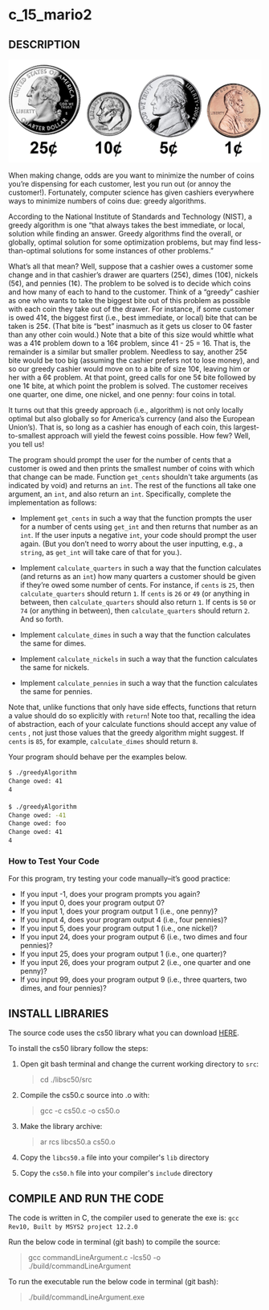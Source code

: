 # c_15_mario2

## DESCRIPTION

![mario](./img/coins.png)

When making change, odds are you want to minimize the number of coins you’re dispensing for each customer, lest you run out (or annoy the customer!). Fortunately, computer science has given cashiers everywhere ways to minimize numbers of coins due: greedy algorithms.

According to the National Institute of Standards and Technology (NIST), a greedy algorithm is one “that always takes the best immediate, or local, solution while finding an answer. Greedy algorithms find the overall, or globally, optimal solution for some optimization problems, but may find less-than-optimal solutions for some instances of other problems.”

What’s all that mean? Well, suppose that a cashier owes a customer some change and in that cashier’s drawer are quarters (25¢), dimes (10¢), nickels (5¢), and pennies (1¢). The problem to be solved is to decide which coins and how many of each to hand to the customer. Think of a “greedy” cashier as one who wants to take the biggest bite out of this problem as possible with each coin they take out of the drawer. For instance, if some customer is owed 41¢, the biggest first (i.e., best immediate, or local) bite that can be taken is 25¢. (That bite is “best” inasmuch as it gets us closer to 0¢ faster than any other coin would.) Note that a bite of this size would whittle what was a 41¢ problem down to a 16¢ problem, since 41 - 25 = 16. That is, the remainder is a similar but smaller problem. Needless to say, another 25¢ bite would be too big (assuming the cashier prefers not to lose money), and so our greedy cashier would move on to a bite of size 10¢, leaving him or her with a 6¢ problem. At that point, greed calls for one 5¢ bite followed by one 1¢ bite, at which point the problem is solved. The customer receives one quarter, one dime, one nickel, and one penny: four coins in total.

It turns out that this greedy approach (i.e., algorithm) is not only locally optimal but also globally so for America’s currency (and also the European Union’s). That is, so long as a cashier has enough of each coin, this largest-to-smallest approach will yield the fewest coins possible. How few? Well, you tell us!

The program should prompt the user for the number of cents that a customer is owed and then prints the smallest number of coins with which that change can be made. Function `get_cents` shouldn't take arguments (as indicated by void) and returns an `int`. The rest of the functions all take one argument, an `int`, and also return an `int`. Specifically, complete the implementation as follows:

- Implement `get_cents` in such a way that the function prompts the user for a number of cents using `get_int` and then returns that number as an `int`. If the user inputs a negative `int`, your code should prompt the user again. (But you don’t need to worry about the user inputting, e.g., a `string`, as `get_int` will take care of that for you.).

- Implement `calculate_quarters` in such a way that the function calculates (and returns as an `int`) how many quarters a customer should be given if they’re owed some number of cents. For instance, if `cents` is `25`, then `calculate_quarters` should return `1`. If `cents` is `26` or `49` (or anything in between, then `calculate_quarters` should also return `1`. If cents is `50` or `74` (or anything in between), then `calculate_quarters` should return `2`. And so forth.

- Implement `calculate_dimes` in such a way that the function calculates the same for dimes.

- Implement `calculate_nickels` in such a way that the function calculates the same for nickels.

- Implement `calculate_pennies` in such a way that the function calculates the same for pennies.

Note that, unlike functions that only have side effects, functions that return a value should do so explicitly with `return`! Note too that, recalling the idea of abstraction, each of your calculate functions should accept any value of `cents` , not just those values that the greedy algorithm might suggest. If `cents` is `85`, for example, `calculate_dimes` should return `8`.

Your program should behave per the examples below.

```bash
$ ./greedyAlgorithm
Change owed: 41
4

$ ./greedyAlgorithm
Change owed: -41
Change owed: foo
Change owed: 41
4
```

### How to Test Your Code

For this program, try testing your code manually–it’s good practice:

- If you input -1, does your program prompts you again?
- If you input 0, does your program output 0?
- If you input 1, does your program output 1 (i.e., one penny)?
- If you input 4, does your program output 4 (i.e., four pennies)?
- If you input 5, does your program output 1 (i.e., one nickel)?
- If you input 24, does your program output 6 (i.e., two dimes and four pennies)?
- If you input 25, does your program output 1 (i.e., one quarter)?
- If you input 26, does your program output 2 (i.e., one quarter and one penny)?
- If you input 99, does your program output 9 (i.e., three quarters, two dimes, and four pennies)?

## INSTALL LIBRARIES

The source code uses the cs50 library what you can download [HERE](https://github.com/cs50/libcs50).

To install the cs50 library follow the steps:

1. Open git bash terminal and change the current working directory to `src`:  
   > cd ./libsc50/src

2. Compile the cs50.c source into .o with:
   > gcc -c cs50.c -o cs50.o

3. Make the library archive:  
   > ar rcs libcs50.a cs50.o

4. Copy the `libcs50.a` file into your compiler's `lib` directory

5. Copy the `cs50.h` file into your compiler's `include` directory

## COMPILE AND RUN THE CODE

The code is written in C, the compiler used to generate the exe is: `gcc Rev10, Built by MSYS2 project 12.2.0`

Run the below code in terminal (git bash) to compile the source:

> gcc commandLineArgument.c -lcs50 -o ./build/commandLineArgument

To run the executable run the below code in terminal (git bash):

> ./build/commandLineArgument.exe
